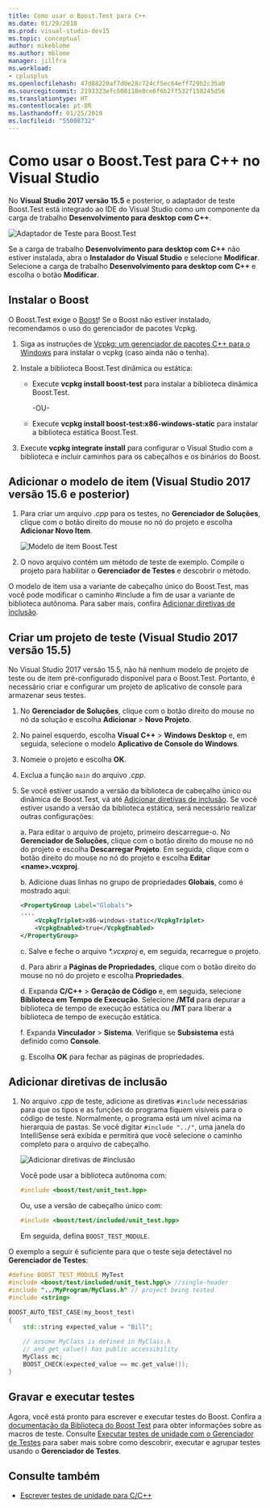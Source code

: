 ```yaml
---
title: Como usar o Boost.Test para C++
ms.date: 01/29/2018
ms.prod: visual-studio-dev15
ms.topic: conceptual
author: mikeblome
ms.author: mblome
manager: jillfra
ms.workload:
- cplusplus
ms.openlocfilehash: 47d88220af7d0e28c724cf5ec64eff729b2c35a0
ms.sourcegitcommit: 2193323efc608118e0ce6f6b2ff532f158245d56
ms.translationtype: HT
ms.contentlocale: pt-BR
ms.lasthandoff: 01/25/2019
ms.locfileid: "55008732"
---
```

# <a name="how-to-use-boosttest-for-c-in-visual-studio"></a>Como usar o Boost.Test para C++ no Visual Studio

No **Visual Studio 2017 versão 15.5** e posterior, o adaptador de teste Boost.Test está integrado ao IDE do Visual Studio como um componente da carga de trabalho **Desenvolvimento para desktop com C++**.

![Adaptador de Teste para Boost.Test](media/cpp-boost-component.png)

Se a carga de trabalho **Desenvolvimento para desktop com C++** não estiver instalada, abra o **Instalador do Visual Studio** e selecione **Modificar**. Selecione a carga de trabalho **Desenvolvimento para desktop com C++** e escolha o botão **Modificar**.

## <a name="install-boost"></a>Instalar o Boost

O Boost.Test exige o [Boost](http://www.boost.org/)! Se o Boost não estiver instalado, recomendamos o uso do gerenciador de pacotes Vcpkg.

1. Siga as instruções de [Vcpkg: um gerenciador de pacotes C++ para o Windows](/cpp/vcpkg) para instalar o vcpkg (caso ainda não o tenha).

1. Instale a biblioteca Boost.Test dinâmica ou estática:

    - Execute **vcpkg install boost-test** para instalar a biblioteca dinâmica Boost.Test.

       -OU-

    - Execute **vcpkg install boost-test:x86-windows-static** para instalar a biblioteca estática Boost.Test.

1. Execute **vcpkg integrate install** para configurar o Visual Studio com a biblioteca e incluir caminhos para os cabeçalhos e os binários do Boost.

## <a name="add-the-item-template-visual-studio-2017-version-156-and-later"></a>Adicionar o modelo de item (Visual Studio 2017 versão 15.6 e posterior)

1. Para criar um arquivo *.cpp* para os testes, no **Gerenciador de Soluções**, clique com o botão direito do mouse no nó do projeto e escolha **Adicionar Novo Item**.

   ![Modelo de item Boost.Test](media/boost_test_item_template.png)

1. O novo arquivo contém um método de teste de exemplo. Compile o projeto para habilitar o **Gerenciador de Testes** e descobrir o método.

O modelo de item usa a variante de cabeçalho único do Boost.Test, mas você pode modificar o caminho #include a fim de usar a variante de biblioteca autônoma. Para saber mais, confira [Adicionar diretivas de inclusão](#add-include-directives).

## <a name="create-a-test-project-visual-studio-2017-version-155"></a>Criar um projeto de teste (Visual Studio 2017 versão 15.5)

No Visual Studio 2017 versão 15.5, não há nenhum modelo de projeto de teste ou de item pré-configurado disponível para o Boost.Test. Portanto, é necessário criar e configurar um projeto de aplicativo de console para armazenar seus testes.

1. No **Gerenciador de Soluções**, clique com o botão direito do mouse no nó da solução e escolha **Adicionar** > **Novo Projeto**.

1. No painel esquerdo, escolha **Visual C++** > **Windows Desktop** e, em seguida, selecione o modelo **Aplicativo de Console do Windows**.

1. Nomeie o projeto e escolha **OK**.

1. Exclua a função `main` do arquivo *.cpp*.

1. Se você estiver usando a versão da biblioteca de cabeçalho único ou dinâmica de Boost.Test, vá até [Adicionar diretivas de inclusão](#add-include-directives). Se você estiver usando a versão da biblioteca estática, será necessário realizar outras configurações:

   a. Para editar o arquivo de projeto, primeiro descarregue-o. No **Gerenciador de Soluções**, clique com o botão direito do mouse no nó do projeto e escolha **Descarregar Projeto**. Em seguida, clique com o botão direito do mouse no nó do projeto e escolha **Editar <name\>.vcxproj**.

   b. Adicione duas linhas no grupo de propriedades **Globais**, como é mostrado aqui:

    ```xml
    <PropertyGroup Label="Globals">
    ....
        <VcpkgTriplet>x86-windows-static</VcpkgTriplet>
        <VcpkgEnabled>true</VcpkgEnabled>
    </PropertyGroup>
    ```
   c. Salve e feche o arquivo *\*.vcxproj* e, em seguida, recarregue o projeto.

   d. Para abrir a **Páginas de Propriedades**, clique com o botão direito do mouse no nó do projeto e escolha **Propriedades**.

   d. Expanda **C/C++** > **Geração de Código** e, em seguida, selecione **Biblioteca em Tempo de Execução**. Selecione **/MTd** para depurar a biblioteca de tempo de execução estática ou **/MT** para liberar a biblioteca de tempo de execução estática.

   f. Expanda **Vinculador** > **Sistema**. Verifique se **Subsistema** está definido como **Console**.

   g. Escolha **OK** para fechar as páginas de propriedades.

## <a name="add-include-directives"></a>Adicionar diretivas de inclusão

1. No arquivo *.cpp* de teste, adicione as diretivas `#include` necessárias para que os tipos e as funções do programa fiquem visíveis para o código de teste. Normalmente, o programa está um nível acima na hierarquia de pastas. Se você digitar `#include "../"`, uma janela do IntelliSense será exibida e permitirá que você selecione o caminho completo para o arquivo de cabeçalho.

   ![Adicionar diretivas de #inclusão](media/cpp-gtest-includes.png)

   Você pode usar a biblioteca autônoma com:

   ```cpp
   #include <boost/test/unit_test.hpp>
   ```

   Ou, use a versão de cabeçalho único com:

   ```cpp
   #include <boost/test/included/unit_test.hpp>
   ```

   Em seguida, defina `BOOST_TEST_MODULE`.

O exemplo a seguir é suficiente para que o teste seja detectável no **Gerenciador de Testes**:

```cpp
#define BOOST_TEST_MODULE MyTest
#include <boost/test/included/unit_test.hpp\> //single-header
#include "../MyProgram/MyClass.h" // project being tested
#include <string>

BOOST_AUTO_TEST_CASE(my_boost_test)
{
    std::string expected_value = "Bill";

    // assume MyClass is defined in MyClass.h
    // and get_value() has public accessibility
    MyClass mc;
    BOOST_CHECK(expected_value == mc.get_value());
}
```

## <a name="write-and-run-tests"></a>Gravar e executar testes

Agora, você está pronto para escrever e executar testes do Boost. Confira a [documentação da Biblioteca do Boost Test](http://www.boost.org/doc/libs/release/libs/test/doc/html/index.html) para obter informações sobre as macros de teste. Consulte [Executar testes de unidade com o Gerenciador de Testes](run-unit-tests-with-test-explorer.md) para saber mais sobre como descobrir, executar e agrupar testes usando o **Gerenciador de Testes**.

## <a name="see-also"></a>Consulte também

- [Escrever testes de unidade para C/C++](writing-unit-tests-for-c-cpp.md)
